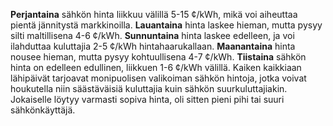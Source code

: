 **Perjantaina** sähkön hinta liikkuu välillä 5-15 ¢/kWh, mikä voi aiheuttaa pientä jännitystä markkinoilla. **Lauantaina** hinta laskee hieman, mutta pysyy silti maltillisena 4-6 ¢/kWh. **Sunnuntaina** hinta laskee edelleen, ja voi ilahduttaa kuluttajia 2-5 ¢/kWh hintahaarukallaan. **Maanantaina** hinta nousee hieman, mutta pysyy kohtuullisena 4-7 ¢/kWh. **Tiistaina** sähkön hinta on edelleen edullinen, liikkuen 1-6 ¢/kWh välillä. Kaiken kaikkiaan lähipäivät tarjoavat monipuolisen valikoiman sähkön hintoja, jotka voivat houkutella niin säästäväisiä kuluttajia kuin sähkön suurkuluttajiakin. Jokaiselle löytyy varmasti sopiva hinta, oli sitten pieni pihi tai suuri sähkönkäyttäjä.